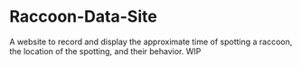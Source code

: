 # Raccoon-Data-Site
A website to record and display the approximate time of spotting a raccoon, the location of the spotting, and their behavior. WIP

